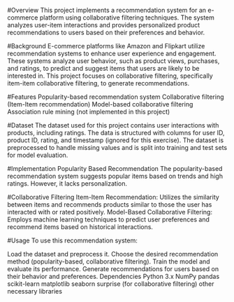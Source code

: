#Overview
This project implements a recommendation system for an e-commerce platform using collaborative filtering techniques. The system analyzes user-item interactions and provides personalized product recommendations to users based on their preferences and behavior.

#Background
E-commerce platforms like Amazon and Flipkart utilize recommendation systems to enhance user experience and engagement. These systems analyze user behavior, such as product views, purchases, and ratings, to predict and suggest items that users are likely to be interested in. This project focuses on collaborative filtering, specifically item-item collaborative filtering, to generate recommendations.

#Features
Popularity-based recommendation system
Collaborative filtering (Item-Item recommendation)
Model-based collaborative filtering
Association rule mining (not implemented in this project)

#Dataset
The dataset used for this project contains user interactions with products, including ratings. The data is structured with columns for user ID, product ID, rating, and timestamp (ignored for this exercise). The dataset is preprocessed to handle missing values and is split into training and test sets for model evaluation.

#Implementation
Popularity Based Recommendation
The popularity-based recommendation system suggests popular items based on trends and high ratings. However, it lacks personalization.

#Collaborative Filtering
Item-Item Recommendation: Utilizes the similarity between items and recommends products similar to those the user has interacted with or rated positively.
Model-Based Collaborative Filtering: Employs machine learning techniques to predict user preferences and recommend items based on historical interactions.

#Usage
To use this recommendation system:

Load the dataset and preprocess it.
Choose the desired recommendation method (popularity-based, collaborative filtering).
Train the model and evaluate its performance.
Generate recommendations for users based on their behavior and preferences.
Dependencies
Python 3.x
NumPy
pandas
scikit-learn
matplotlib
seaborn
surprise (for collaborative filtering)
other necessary libraries
